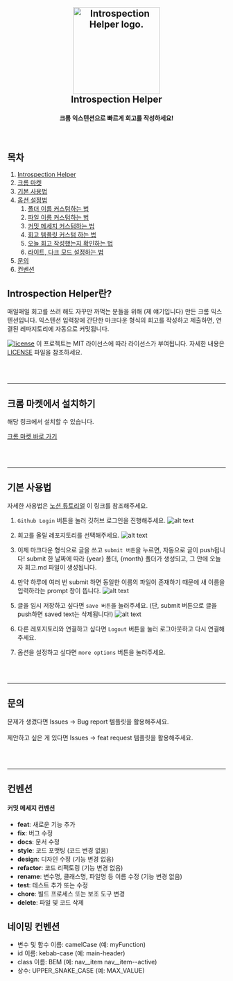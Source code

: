 <h2 align="center">
  <img src="assets/icons/signature512.png" alt="Introspection Helper logo." width="200">
  <br>
  Introspection Helper
  <h4 align="center">크롬 익스텐션으로 빠르게 회고를 작성하세요!</h4>
  <br>
</h2>


## 목차
1. [Introspection Helper](#Introspection-Helper란)
2. [크롬 마켓](#크롬-마켓에서-설치하기)
3. [기본 사용법](#기본_사용법)
4. [옵션 설정법](#옵션-설정법)
   1. [폴더 이름 커스텀하는 법](#1-폴더-이름을-커스텀하고-싶어요)
   2. [파일 이름 커스텀하는 법](#2-파일-이름을-커스텀하고-싶어요)
   3. [커밋 메세지 커스텀하는 법](#3-커밋-메세지를-커스텀하고-싶어요)
   4. [회고 템플릿 커스텀 하는 법](#4-회고-템플릿을-만들어서-쓰고-싶어요)
   5. [오늘 회고 작성했는지 확인하는 법](#5-오늘-회고를-작성했는지-안했는지-보고-싶어요)
   6. [라이트, 다크 모드 설정하는 법](#6-라이트-모드--다크-모드를-설정하고-싶어요)
5. [문의](#문의)
6. [컨벤션](#컨벤션)

## Introspection Helper란?

매일매일 회고를 쓰려 해도 자꾸만 까먹는 분들을 위해 (제 얘기입니다) 만든 크롬 익스텐션입니다. 익스텐션 입력창에 간단한 마크다운 형식의 회고를 작성하고 제출하면, 연결된 레파지토리에 자동으로 커밋됩니다.

<a href="LICENSE"><img src="https://img.shields.io/badge/license-MIT-blue.svg" alt="license"/></a>
이 프로젝트는 MIT 라이선스에 따라 라이선스가 부여됩니다. 자세한 내용은 [LICENSE](./LICENSE) 파일을 참조하세요.


<br/>
<br/>

---

## 크롬 마켓에서 설치하기

해당 링크에서 설치할 수 있습니다. 

[크롬 마켓 바로 가기](https://chromewebstore.google.com/detail/introspection-helper/gifbolfogdiniebgljncdinaehkciohk?hl=ko)

<br/>
<br/>

---

## 기본 사용법 

자세한 사용법은 [노션 튜토리얼](https://deeply-zydeco-4bb.notion.site/Introspection-Helper-d2b2e5ec8af44455a64b3b1c8106478a?pvs=74) 이 링크를 참조해주세요.

1. `Github Login` 버튼을 눌러 깃허브 로그인을 진행해주세요.
![alt text](assets/tutorial/login.png)

2. 회고를 올릴 레포지토리를 선택해주세요.
![alt text](assets/tutorial/choose.png)

3. 이제 마크다운 형식으로 글을 쓰고 `submit 버튼`을 누르면, 자동으로 글이 push됩니다! submit 한 날짜에 따라 {year} 폴더, {month} 폴더가 생성되고, 그 안에 오늘자 회고.md 파일이 생성됩니다. 

4. 만약 하루에 여러 번 submit 하면 동일한 이름의 파일이 존재하기 때문에 새 이름을 입력하라는 prompt 창이 뜹니다.
![alt text](assets/tutorial/alertrename.png)

5. 글을 임시 저장하고 싶다면 `save 버튼`을 눌러주세요. (단, submit 버튼으로 글을 push하면 saved text는 삭제됩니다!)
![alt text](assets/tutorial/save.png)

6. 다른 레포지토리와 연결하고 싶다면 `Logout` 버튼을 눌러 로그아웃하고 다시 연결해주세요.

7. 옵션을 설정하고 싶다면 `more options` 버튼을 눌러주세요.

<br/>
<br/>

---

## 문의

문제가 생겼다면 Issues -> Bug report 템플릿을 활용해주세요.
<br/>
<br/>
제안하고 싶은 게 있다면 Issues -> feat request 템플릿을 활용해주세요.

<br/>
<br/>

---

## 컨벤션

#### 커밋 메세지 컨벤션
- **feat**: 새로운 기능 추가
- **fix**: 버그 수정
- **docs**: 문서 수정
- **style**: 코드 포맷팅 (코드 변경 없음)
- **design**: 디자인 수정 (기능 변경 없음)
- **refactor**: 코드 리팩토링 (기능 변경 없음)
- **rename**: 변수명, 클래스명, 파일명 등 이름 수정 (기능 변경 없음)
- **test**: 테스트 추가 또는 수정
- **chore**: 빌드 프로세스 또는 보조 도구 변경
- **delete**: 파일 및 코드 삭제

## 네이밍 컨벤션
- 변수 및 함수 이름: camelCase (예: myFunction)
- id 이름: kebab-case (예: main-header)
- class 이름: BEM (예: nav__item nav__item--active)
- 상수: UPPER_SNAKE_CASE (예: MAX_VALUE)